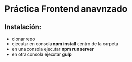 # Práctica Frontend anavnzado

Instalación:
-
- clonar repo
- ejecutar en consola **npm install** dentro de la carpeta
- en una consola ejecutar **npm run server**
- en otra consola ejecutar **gulp**